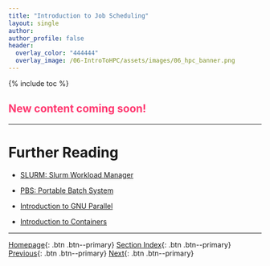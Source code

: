```yaml
---
title: "Introduction to Job Scheduling"
layout: single
author:
author_profile: false
header:
  overlay_color: "444444"
  overlay_image: /06-IntroToHPC/assets/images/06_hpc_banner.png
---
```


{% include toc %}

## <span style="color: #ff3870;">New content coming soon!</span>







___
# Further Reading
* [SLURM: Slurm Workload Manager](01-SLURM/01-slurm-basics)
* [PBS: Portable Batch System](02-PBS/01-pbs-basics)

* [Introduction to GNU Parallel](../06-PARALLEL/01-introduction-to-gnu-parallel)
* [Introduction to Containers](../07-CONTAINERS/00-introduction-to-containers)


___

[Homepage](../../index.md){: .btn  .btn--primary}
[Section Index](../00-IntroToHPC-LandingPage){: .btn  .btn--primary}
[Previous](../04-SOFTWARE/03-installing-custom-programs){: .btn  .btn--primary}
[Next](01-SLURM/01-slurm-basics){: .btn  .btn--primary}
